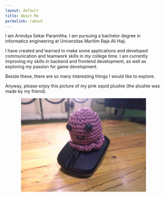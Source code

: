 ```yaml
---
layout: default
title: About Me
permalink: /about
---
```


<style type="text/css" media="screen">
img {
  width: 450px;
  height: 300px;
  object-fit: contain;
}

.img-wrapper {
  &.center {
    text-align: center;
  }
}
</style>

I am Anindya Sekar Paramitha. I am pursuing a bachelor degree in informatics engineering at Universitas Maritim Raja Ali Haji.

I have created and learned to make some applications and developed communication and teamwork skills in my college time. I am currently improving my skills in backend and frontend development, as well as exploring my passion for game development.

Beside these, there are so many interesting things I would like to explore.

Anyway, please enjoy this picture of my pink squid plushie (the plushie was made by my friend).

<div class="img-wrapper center">
  <img src="/assets/images/squid_riding_a_mouse.jpg" alt="A pink squid plushie riding a mouse" title="It rides!" />
</div>
